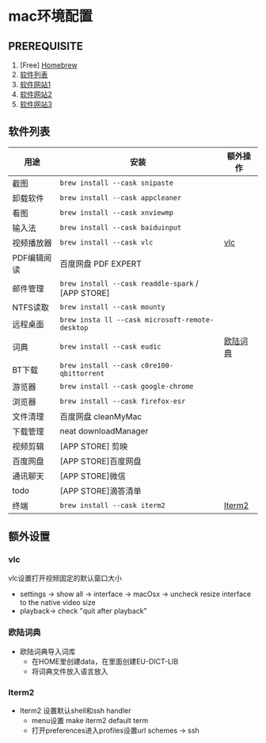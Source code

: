 # mac环境配置

## PREREQUISITE

1. [Free] [Homebrew](https://formulae.brew.sh/)
1. [软件列表](https://github.com/jaywcjlove/awesome-mac/blob/master/README-zh.md)
1. [软件网站1](https://nmac.to/now/)
1. [软件网站2](https://cmacked.com/)
1. [软件网站3](https://www.macbed.com/)



## 软件列表

| 用途        | 安装                                              | 额外操作              |
| ----------- | ------------------------------------------------- | --------------------- |
| 截图        | `brew install --cask snipaste`                    |                       |
| 卸载软件    | `brew install --cask appcleaner`                  |                       |
| 看图        | `brew install --cask xnviewmp`                    |                       |
| 输入法      | `brew install --cask baiduinput`                  |                       |
| 视频播放器  | `brew install --cask vlc`                         | [ vlc ](#vlc)         |
| PDF编辑阅读 | 百度网盘 PDF EXPERT                               |                       |
| 邮件管理    | `brew install --cask readdle-spark` / [APP STORE] |                       |
| NTFS读取    | `brew install --cask mounty`                      |                       |
| 远程桌面    | `brew insta ll --cask microsoft-remote-desktop`   |                       |
| 词典        | `brew install --cask eudic`                       | [欧陆词典](#欧陆词典) |
| BT下载      | `brew install --cask c0re100-qbittorrent`         |                       |
| 游览器      | `brew install --cask google-chrome `              |                       |
| 浏览器      | `brew install --cask firefox-esr`                 |                       |
| 文件清理    | 百度网盘 cleanMyMac                               |                       |
| 下载管理    | neat downloadManager                              |                       |
| 视频剪辑    | [APP STORE] 剪映                                  |                       |
| 百度网盘    | [APP STORE]百度网盘                               |                       |
| 通讯聊天    | [APP STORE]微信                                   |                       |
| todo        | [APP STORE]滴答清单                               |                       |
| 终端        | `brew install --cask iterm2`                      | [Iterm2](#Iterm2)     |



## 额外设置

### vlc

vlc设置打开视频固定的默认窗口大小
* settings -> show all -> interface -> macOsx -> uncheck resize interface to the native video size
* playback-> check "quit after playback"

### 欧陆词典

* 欧陆词典导入词库
  * 在HOME里创建data，在里面创建EU-DICT-LIB
  * 将词典文件放入语言放入

### Iterm2

* Iterm2 设置默认shell和ssh handler
  * menu设置 make iterm2 default term
  * 打开preferences进入profiles设置url schemes -> ssh